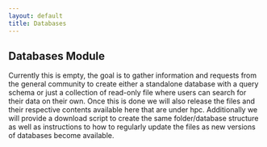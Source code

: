 ```yaml
---
layout: default
title: Databases
---
```


## Databases Module

Currently this is empty, the goal is to gather information and requests from the general community to create either a standalone database with a query schema or 
just a collection of read-only file where users can search for their data on their own. Once this is done we will also release the files and their respective contents 
available here that are under hpc. Additionally we will provide a download script to create the same folder/database structure as well as instructions to how to regularly 
update the files as new versions of databases become available. 

